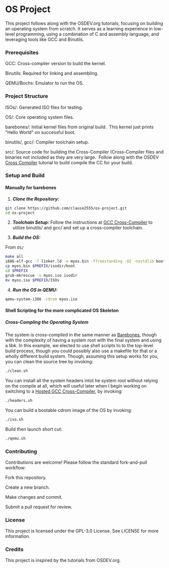 # OS Project

This project follows along with the OSDEV.org tutorials, focusing on building an operating system from scratch. It serves as a learning experience in low-level programming, using a combination of C and assembly language, and leveraging tools like GCC and Binutils.

### Prerequisites

GCC: Cross-compiler version to build the kernel.

Binutils: Required for linking and assembling.

QEMU/Bochs: Emulator to run the OS.

### Project Structure

ISOs/: Generated ISO files for testing.

OS/: Core operating system files.

barebones/: Initial kernel files from original build.  This kernel just prints "Hello World" on successful boot.

binutils/, gcc/: Compiler toolchain setup.

src/: Source code for building the Cross-Compiler (Cross-Compiler files and binaries not included as they are very large.  Follow along with the OSDEV [Cross Compiler](https://wiki.osdev.org/GCC_Cross-Compiler) tutorial to build compile the CC for your build.

### Setup and Build
#### Manually for barebones

1. ***Clone the Repository:***

```bash
git clone https://github.com/clause2555/os-project.git
cd os-project
```
2. ***Toolchain Setup:*** Follow the instructions at [GCC Cross-Compiler](https://wiki.osdev.org/GCC_Cross-Compiler) to utilize binutils/ and gcc/ and set up a cross-compiler toolchain.

3. ***Build the OS:***

From `OS/`

```bash
make all
i686-elf-gcc -T linker.ld -o myos.bin -ffreestanding -O2 -nostdlib boot.o kernel.o -lgcc
cp myos.bin $PREFIX/isodir/boot
cd $PREFIX
grub-mkrescue -o myos.iso isodir
mv myos.iso $PREFIX/ISOs
```

4. ***Run the OS in QEMU:***

```bash
qemu-system-i386 -cdrom myos.iso
```

#### Shell Scripting for the more complicated OS Skeleton
##### Cross-Compling the Operating System
The system is cross-compiled in the same manner as [Barebones](https://wiki.osdev.org/Bare_Bones), though with the complexity of having a system root with the final system and using a libk. In this example, we elected to use shell scripts to to the top-level build process, though you could possibly also use a makefile for that or a wholly different build system. Though, assuming this setup works for you, you can clean the source tree by invoking:

```bash
./clean.sh
```
You can install all the system headers intot he system root without relying on the compile at all, which will useful later when I begin working on switching to a [Hosted GCC Cross-Compiler](https://wiki.osdev.org/Hosted_GCC_Cross-Compiler), by invoking:

```bash
./headers.sh
```
You can build a bootable cdrom image of the OS by invoking:
```bash
./iso.sh
```
Build then launch short cut:
```bash
./qemu.sh
```


### Contributing

Contributions are welcome! Please follow the standard fork-and-pull workflow:

Fork this repository.

Create a new branch.

Make changes and commit.

Submit a pull request for review.

### License

This project is licensed under the GPL-3.0 License. See LICENSE for more information.

### Credits

This project is inspired by the tutorials from OSDEV.org.
